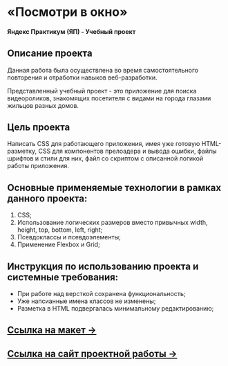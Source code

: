# «Посмотри в окно»
#### Яндекс Практикум (ЯП) - Учебный проект 

## Описание проекта
Данная работа была осуществлена во время самостоятельного повторения и отработки навыков веб-разработки.

Представленный учебный проект - это приложение для поиска видеороликов, знакомящих посетителя с видами на города глазами жильцов разных домов. 

## Цель проекта
Написать CSS для работающего приложения, имея уже готовую HTML-разметку, CSS для компонентов прелоадера и вывода ошибки, файлы шрифтов и стили для них, файл со скриптом с описанной логикой работы приложения. 

## Основные применяемые технологии в рамках данного проекта:
  1. CSS;
  2. Использование логических размеров вместо привычных width, height, top, bottom, left, right;
  3. Псевдоклассы и псевдоэлементы;
  4. Применение Flexbox и Grid;

## Инструкция по использованию проекта и системные требования:
- При работе над версткой сохранена функциональность;
- Уже напсианные имена классов не изменены; 
- Разметка в HTML подвергалась минимальному редактированию;

## [Ссылка на макет &rarr;](https://www.figma.com/file/QHcvX1RsUI89CulRB7HLk6/%234-Посмотри-в-окно?node-id=0%3A1&t=tJOMMSaw5EIu481X-1)
## [Ссылка на сайт проектной работы &rarr;](https://olga-kozhevina.github.io/posmotri-v-okno/)